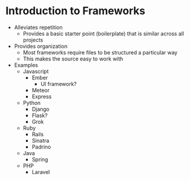 # Introduction to Frameworks

- Alleviates repetition
  - Provides a basic starter point (boilerplate) that is similar across all projects
- Provides organization
  - Most frameworks require files to be structured a particular way
  - This makes the source easy to work with
- Examples
  - Javascript
    - Ember
      - UI framework?
    - Meteor
    - Express
  - Python
    - Django
    - Flask?
    - Grok
  - Ruby
    - Rails
    - Sinatra
    - Padrino
  - Java
    - Spring
  - PHP
    - Laravel

